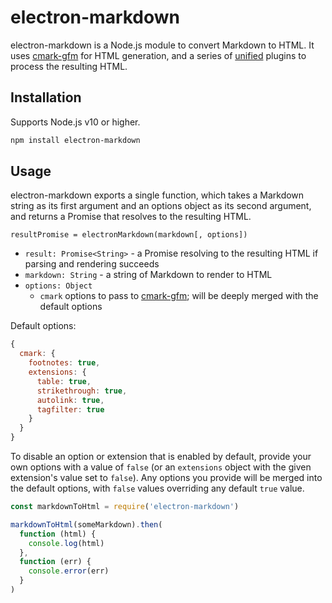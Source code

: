 # electron-markdown

electron-markdown is a Node.js module to convert Markdown to HTML. It uses
[cmark-gfm](https://www.npmjs.com/package/cmark-gfm) for HTML generation, and a
series of [unified](https://github.com/unifiedjs/unified) plugins to process the
resulting HTML.

## Installation

Supports Node.js v10 or higher.

```bash
npm install electron-markdown
```

## Usage

electron-markdown exports a single function, which takes a Markdown string as
its first argument and an options object as its second argument, and returns a
Promise that resolves to the resulting HTML.

`resultPromise = electronMarkdown(markdown[, options])`

- `result: Promise<String>` - a Promise resolving to the resulting HTML if
  parsing and rendering succeeds
- `markdown: String` - a string of Markdown to render to HTML
- `options: Object`
  - `cmark` options to pass to
    [cmark-gfm](https://github.com/BinaryMuse/node-cmark-gfm#options); will be
    deeply merged with the default options

Default options:

```javascript
{
  cmark: {
    footnotes: true,
    extensions: {
      table: true,
      strikethrough: true,
      autolink: true,
      tagfilter: true
    }
  }
}
```

To disable an option or extension that is enabled by default, provide your own
options with a value of `false` (or an `extensions` object with the given
extension's value set to `false`). Any options you provide will be merged into
the default options, with `false` values overriding any default `true` value.

```javascript
const markdownToHtml = require('electron-markdown')

markdownToHtml(someMarkdown).then(
  function (html) {
    console.log(html)
  },
  function (err) {
    console.error(err)
  }
)
```
